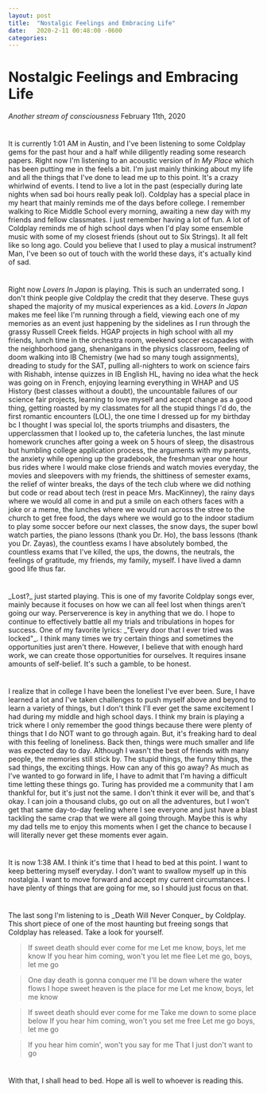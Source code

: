 ```yaml
---
layout: post
title:  "Nostalgic Feelings and Embracing Life"
date:   2020-2-11 00:48:00 -0600
categories: 
---
```


# Nostalgic Feelings and Embracing Life
_Another stream of consciousness_
February 11th, 2020
<hr style="height:10px; visibility:hidden;" />

It is currently 1:01 AM in Austin, and I've been listening to some Coldplay gems for the past hour and a half while diligently reading some research papers. Right now I'm listening to an acoustic version of _In My Place_ which has been putting me in the feels a bit. I'm just mainly thinking about my life and all the things that I've done to lead me up to this point. It's a crazy whirlwind of events. I tend to live a lot in the past (especially during late nights when sad boi hours really peak lol). Coldplay has a special place in my heart that mainly reminds me of the days before college. I remember walking to Rice Middle School every morning, awaiting a new day with my friends and fellow classmates. I just remember having a lot of fun. A lot of Coldplay reminds me of high school days when I'd play some ensemble music with some of my closest friends (shout out to Six Strings). It all felt like so long ago. Could you believe that I used to play a musical instrument? Man, I've been so out of touch with the world these days, it's actually kind of sad.

<hr style="height:10px; visibility:hidden;" />

Right now _Lovers In Japan_ is playing. This is such an underrated song. I don't think people give Coldplay the credit that they deserve. These guys shaped the majority of my musical experiences as a kid. _Lovers In Japan_ makes me feel like I'm running through a field, viewing each one of my memories as an event just happening by the sidelines as I run through the grassy Russell Creek fields. HGAP projects in high school with all my friends, lunch time in the orchestra room, weekend soccer escapades with the neighborhood gang, shenanigans in the physics classroom, feeling of doom walking into IB Chemistry (we had so many tough assignments), dreading to study for the SAT, pulling all-nighters to work on science fairs with Rishabh, intense quizzes in IB English HL, having no idea what the heck was going on in French, enjoying learning everything in WHAP and US History (best classes without a doubt), the uncountable failures of our science fair projects, learning to love myself and accept change as a good thing, getting roasted by my classmates for all the stupid things I'd do, the first romantic encounters (LOL), the one time I dressed up for my birthday bc I thought I was special lol, the sports triumphs and disasters, the upperclassmen that I looked up to, the cafeteria lunches, the last minute homework crunches after going a week on 5 hours of sleep, the disastrous but humbling college application process, the arguments with my parents, the anxiety while opening up the gradebook, the freshman year one hour bus rides where I would make close friends and watch movies everyday, the movies and sleepovers with my friends, the shittiness of semester exams, the relief of winter breaks, the days of the tech club where we did nothing but code or read about tech (rest in peace Mrs. MacKinney), the rainy days where we would all come in and put a smile on each others faces with a joke or a meme, the lunches where we would run across the stree to the church to get free food, the days where we would go to the indoor stadium to play some soccer before our next classes, the snow days, the super bowl watch parties, the piano lessons (thank you Dr. Ho), the bass lessons (thank you Dr. Zayas), the countless exams I have absolutely bombed, the countless exams that I've killed, the ups, the downs, the neutrals, the feelings of gratitude, my friends, my family, myself. I have lived a damn good life thus far.

<hr style="height:10px; visibility:hidden;" />
_Lost?_ just started playing. This is one of my favorite Coldplay songs ever, mainly because it focuses on how we can all feel lost when things aren't going our way. Perserverence is key in anything that we do. I hope to continue to effectively battle all my trials and tribulations in hopes for success. One of my favorite lyrics: _"Every door that I ever tried was locked"_. I think many times we try certain things and sometimes the opportunities just aren't there. However, I believe that with enough hard work, we can create those opportunities for ourselves. It requires insane amounts of self-belief. It's such a gamble, to be honest. 

<hr style="height:10px; visibility:hidden;" />
I realize that in college I have been the loneliest I've ever been. Sure, I have learned a lot and I've taken challenges to push myself above and beyond to learn a variety of things, but I don't think I'll ever get the same excitement I had during my middle and high school days. I think my brain is playing a trick where I only remember the good things because there were plenty of things that I do NOT want to go through again. But, it's freaking hard to deal with this feeling of loneliness. Back then, things were much smaller and life was expected day to day. Although I wasn't the best of friends with many people, the memories still stick by. The stupid things, the funny things, the sad things, the exciting things. How can any of this go away? As much as I've wanted to go forward in life, I have to admit that I'm having a difficult time letting these things go. Turing has provided me a community that I am thankful for, but it's just not the same. I don't think it ever will be, and that's okay. I can join a thousand clubs, go out on all the adventures, but I won't get that same day-to-day feeling where I see everyone and just have a blast tackling the same crap that we were all going through. Maybe this is why my dad tells me to enjoy this moments when I get the chance to because I will literally never get these moments ever again.


<hr style="height:10px; visibility:hidden;" />
It is now 1:38 AM. I think it's time that I head to bed at this point. I want to keep bettering myself everyday. I don't want to swallow myself up in this nostalgia. I want to move forward and accept my current circumstances. I have plenty of things that are going for me, so I should just focus on that. 

<hr style="height:10px; visibility:hidden;" />
The last song I'm listening to is _Death Will Never Conquer_ by Coldplay. This short piece of one of the most haunting but freeing songs that Coldplay has released. Take a look for yourself.

>If sweet death should ever come for me
>Let me know, boys, let me know
>If you hear him coming, won't you let me flee
>Let me go, boys, let me go

>One day death is gonna conquer me
>I'll be down where the water flows
>I hope sweet heaven is the place for me
>Let me know, boys, let me know

>If sweet death should ever come for me
>Take me down to some place below
>If you hear him coming, won't you set me free
>Let me go boys, let me go

>If you hear him comin', won't you say for me
>That I just don't want to go


<hr style="height:10px; visibility:hidden;" />
With that, I shall head to bed. Hope all is well to whoever is reading this.